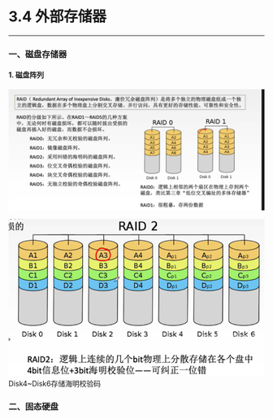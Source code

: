 # 3.4 外部存储器

---

### 一、磁盘存储器

#### 1. 磁盘阵列

![](assets/Pasted%20image%2020250722174744.png)

![](assets/Pasted%20image%2020250722174829.png)
Disk4~Disk6存储海明校验码

### 二、固态硬盘

